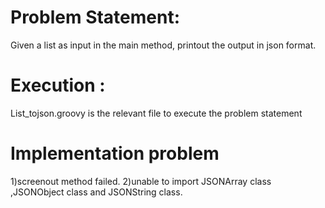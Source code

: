 # Problem Statement:

Given a list as input in the main method, printout the output in json format.

# Execution :

List_tojson.groovy is the relevant file to execute the problem statement

# Implementation problem
1)screenout method failed.
2)unable to import JSONArray class ,JSONObject class and JSONString class.
